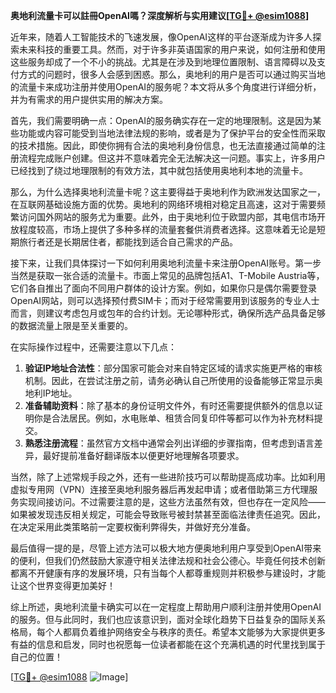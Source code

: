 **奥地利流量卡可以註冊OpenAI嗎？深度解析与实用建议[[TG💪+ @esim1088](https://t.me/s/esim1088)]**

近年来，随着人工智能技术的飞速发展，像OpenAI这样的平台逐渐成为许多人探索未来科技的重要工具。然而，对于许多非英语国家的用户来说，如何注册和使用这些服务却成了一个不小的挑战。尤其是在涉及到地理位置限制、语言障碍以及支付方式的问题时，很多人会感到困惑。那么，奥地利的用户是否可以通过购买当地的流量卡来成功注册并使用OpenAI的服务呢？本文将从多个角度进行详细分析，并为有需求的用户提供实用的解决方案。

首先，我们需要明确一点：OpenAI的服务确实存在一定的地理限制。这是因为某些功能或内容可能受到当地法律法规的影响，或者是为了保护平台的安全性而采取的技术措施。因此，即使你拥有合法的奥地利身份信息，也无法直接通过简单的注册流程完成账户创建。但这并不意味着完全无法解决这一问题。事实上，许多用户已经找到了绕过地理限制的有效方法，其中就包括使用奥地利本地的流量卡。

那么，为什么选择奥地利流量卡呢？这主要得益于奥地利作为欧洲发达国家之一，在互联网基础设施方面的优势。奥地利的网络环境相对稳定且高速，这对于需要频繁访问国外网站的服务尤为重要。此外，由于奥地利位于欧盟内部，其电信市场开放程度较高，市场上提供了多种多样的流量套餐供消费者选择。这意味着无论是短期旅行者还是长期居住者，都能找到适合自己需求的产品。

接下来，让我们具体探讨一下如何利用奥地利流量卡来注册OpenAI账号。第一步当然是获取一张合适的流量卡。市面上常见的品牌包括A1、T-Mobile Austria等，它们各自推出了面向不同用户群体的设计方案。例如，如果你只是偶尔需要登录OpenAI网站，则可以选择预付费SIM卡；而对于经常需要用到该服务的专业人士而言，则建议考虑包月或包年的合约计划。无论哪种形式，确保所选产品具备足够的数据流量上限是至关重要的。

在实际操作过程中，还需要注意以下几点：

1. **验证IP地址合法性**：部分国家可能会对来自特定区域的请求实施更严格的审核机制。因此，在尝试注册之前，请务必确认自己所使用的设备能够正常显示奥地利IP地址。
2. **准备辅助资料**：除了基本的身份证明文件外，有时还需要提供额外的信息以证明你是合法居民。例如，水电账单、租赁合同复印件等都可以作为补充材料提交。
3. **熟悉注册流程**：虽然官方文档中通常会列出详细的步骤指南，但考虑到语言差异，最好提前准备好翻译版本以便更好地理解各项要求。

当然，除了上述常规手段之外，还有一些进阶技巧可以帮助提高成功率。比如利用虚拟专用网（VPN）连接至奥地利服务器后再发起申请；或者借助第三方代理服务实现间接访问。不过需要注意的是，这些方法虽然有效，但也存在一定风险——如果被发现违反相关规定，可能会导致账号被封禁甚至面临法律责任追究。因此，在决定采用此类策略前一定要权衡利弊得失，并做好充分准备。

最后值得一提的是，尽管上述方法可以极大地方便奥地利用户享受到OpenAI带来的便利，但我们仍然鼓励大家遵守相关法律法规和社会公德心。毕竟任何技术创新都离不开健康有序的发展环境，只有当每个人都尊重规则并积极参与建设时，才能让这个世界变得更加美好！

综上所述，奥地利流量卡确实可以在一定程度上帮助用户顺利注册并使用OpenAI的服务。但与此同时，我们也应该意识到，面对全球化趋势下日益复杂的国际关系格局，每个人都肩负着维护网络安全与秩序的责任。希望本文能够为大家提供更多有益的信息和启发，同时也祝愿每一位读者都能在这个充满机遇的时代里找到属于自己的位置！ 

[[TG💪+ @esim1088](https://t.me/s/esim1088) ![Image](https://i.postimg.cc/4NQfJmqS/Snipaste-2025-05-13-00-14-12.png)]
